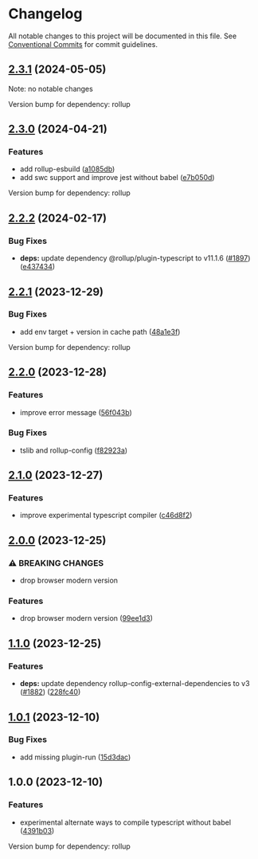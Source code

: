 # Changelog

All notable changes to this project will be documented in this file.
See [Conventional Commits](https://conventionalcommits.org) for commit guidelines.

## [2.3.1](https://github.com/christophehurpeau/pob/compare/@pob/rollup-typescript@2.3.0...@pob/rollup-typescript@2.3.1) (2024-05-05)

Note: no notable changes

Version bump for dependency: rollup


## [2.3.0](https://github.com/christophehurpeau/pob/compare/@pob/rollup-typescript@2.2.2...@pob/rollup-typescript@2.3.0) (2024-04-21)


### Features

* add rollup-esbuild ([a1085db](https://github.com/christophehurpeau/pob/commit/a1085dbe6ea69767596dd46813044b96fbf713dd))
* add swc support and improve jest without babel ([e7b050d](https://github.com/christophehurpeau/pob/commit/e7b050d3b7ac5ab2ec68d98095bb9832fdbc88bb))

Version bump for dependency: rollup


## [2.2.2](https://github.com/christophehurpeau/pob/compare/@pob/rollup-typescript@2.2.1...@pob/rollup-typescript@2.2.2) (2024-02-17)


### Bug Fixes

* **deps:** update dependency @rollup/plugin-typescript to v11.1.6 ([#1897](https://github.com/christophehurpeau/pob/issues/1897)) ([e437434](https://github.com/christophehurpeau/pob/commit/e4374346abf41850903bec8e11be4fefad9d5dd5))




## [2.2.1](https://github.com/christophehurpeau/pob/compare/@pob/rollup-typescript@2.2.0...@pob/rollup-typescript@2.2.1) (2023-12-29)


### Bug Fixes

* add env target + version in cache path ([48a1e3f](https://github.com/christophehurpeau/pob/commit/48a1e3fa7cc99c27affa8f0f9a943f9573bd89de))

Version bump for dependency: rollup


## [2.2.0](https://github.com/christophehurpeau/pob/compare/@pob/rollup-typescript@2.1.0...@pob/rollup-typescript@2.2.0) (2023-12-28)


### Features

* improve error message ([56f043b](https://github.com/christophehurpeau/pob/commit/56f043bcc29c61849662481497810fdf316151b5))


### Bug Fixes

* tslib and rollup-config ([f82923a](https://github.com/christophehurpeau/pob/commit/f82923a47e380af000afa103a350e1cef1a48ae9))




## [2.1.0](https://github.com/christophehurpeau/pob/compare/@pob/rollup-typescript@2.0.0...@pob/rollup-typescript@2.1.0) (2023-12-27)


### Features

* improve experimental typescript compiler ([c46d8f2](https://github.com/christophehurpeau/pob/commit/c46d8f2ea003fd1721ba481cfb42bc35e22e7537))




## [2.0.0](https://github.com/christophehurpeau/pob/compare/@pob/rollup-typescript@1.1.0...@pob/rollup-typescript@2.0.0) (2023-12-25)


### ⚠ BREAKING CHANGES

* drop browser modern version

### Features

* drop browser modern version ([99ee1d3](https://github.com/christophehurpeau/pob/commit/99ee1d392fa035773a559c6a81515b1731f70e29))




## [1.1.0](https://github.com/christophehurpeau/pob/compare/@pob/rollup-typescript@1.0.1...@pob/rollup-typescript@1.1.0) (2023-12-25)


### Features

* **deps:** update dependency rollup-config-external-dependencies to v3 ([#1882](https://github.com/christophehurpeau/pob/issues/1882)) ([228fc40](https://github.com/christophehurpeau/pob/commit/228fc4093f02b365ae59066ea202af8ce5a4ef80))




## [1.0.1](https://github.com/christophehurpeau/pob/compare/@pob/rollup-typescript@1.0.0...@pob/rollup-typescript@1.0.1) (2023-12-10)


### Bug Fixes

* add missing plugin-run ([15d3dac](https://github.com/christophehurpeau/pob/commit/15d3dac678cb3c0fa8021c14318257cd6792d5c2))




## 1.0.0 (2023-12-10)


### Features

* experimental alternate ways to compile typescript without babel ([4391b03](https://github.com/christophehurpeau/pob/commit/4391b03c89d94ca00d2a54a4662d09a4b25c860d))

Version bump for dependency: rollup


